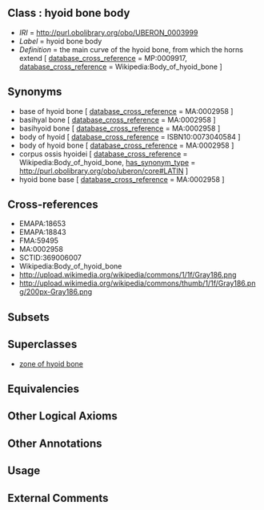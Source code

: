 
## Class : hyoid bone body

 * *IRI* = http://purl.obolibrary.org/obo/UBERON_0003999
 * *Label* = hyoid bone body
 * *Definition* = the main curve of the hyoid bone, from which the horns extend [ [database_cross_reference](../../ef/oboInOwl#hasDbXref.md) = MP:0009917, [database_cross_reference](../../ef/oboInOwl#hasDbXref.md) = Wikipedia:Body_of_hyoid_bone ]

## Synonyms

 * base of hyoid bone [ [database_cross_reference](../../ef/oboInOwl#hasDbXref.md) = MA:0002958 ]
 * basihyal bone [ [database_cross_reference](../../ef/oboInOwl#hasDbXref.md) = MA:0002958 ]
 * basihyoid bone [ [database_cross_reference](../../ef/oboInOwl#hasDbXref.md) = MA:0002958 ]
 * body of hyoid [ [database_cross_reference](../../ef/oboInOwl#hasDbXref.md) = ISBN10:0073040584 ]
 * body of hyoid bone [ [database_cross_reference](../../ef/oboInOwl#hasDbXref.md) = MA:0002958 ]
 * corpus ossis hyoidei [ [database_cross_reference](../../ef/oboInOwl#hasDbXref.md) = Wikipedia:Body_of_hyoid_bone, [has_synonym_type](../../pe/oboInOwl#hasSynonymType.md) = http://purl.obolibrary.org/obo/uberon/core#LATIN ]
 * hyoid bone base [ [database_cross_reference](../../ef/oboInOwl#hasDbXref.md) = MA:0002958 ]

## Cross-references

 * EMAPA:18653
 * EMAPA:18843
 * FMA:59495
 * MA:0002958
 * SCTID:369006007
 * Wikipedia:Body_of_hyoid_bone
 * http://upload.wikimedia.org/wikipedia/commons/1/1f/Gray186.png
 * http://upload.wikimedia.org/wikipedia/commons/thumb/1/1f/Gray186.png/200px-Gray186.png

## Subsets


## Superclasses

 * [zone of hyoid bone](../../UBERON/73/UBERON_0010273.md)

## Equivalencies


## Other Logical Axioms


## Other Annotations


## Usage


## External Comments

